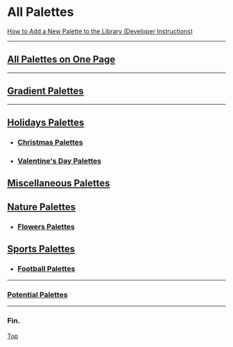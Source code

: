 # All Palettes

[How to Add a New Palette to the Library (Developer Instructions)](./add-new-palette.md)

----

## [All Palettes on One Page](./all-palettes_one-page.md)

----

## [Gradient Palettes](./gradient-palettes.md)

----

## [Holidays Palettes](./holidays/holidays-palettes.md)
  * ### [Christmas Palettes](./holidays/christmas/christmas-palettes.md)
  * ### [Valentine's Day Palettes](./holidays/valentines-day/valentines-day-palettes.md)

## [Miscellaneous Palettes](./miscellaneous/miscellaneous-palettes.md)

## [Nature Palettes](./nature/nature-palettes.md)
  * ### [Flowers Palettes](nature/flowers/flowers-palettes.md)

## [Sports Palettes](./sports/sports-palettes.md)
  * ### [Football Palettes](./sports/football/football-palettes.md)

----

### [Potential Palettes](./potential-palettes.md)

----

### Fin.

[Top](#all-palettes)
